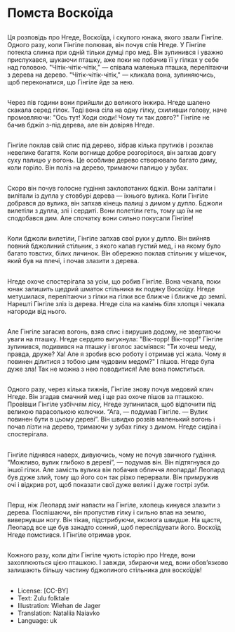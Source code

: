 # Помста Воскоїда

##
Ця розповідь про Нгеде, Воскоїда, і скупого юнака, якого звали Гінгіле. Одного разу, коли Гінгіле полював, він почув спів Нгеде. У Гінгіле потекла слинка при одній тільки думці про мед. Він зупинився і уважно прислухався, шукаючи пташку, аже поки не побачив її у гілках у себе над головою. "Чітік-чітік-чітік," — співала маленька пташка, перелітаючи з дерева на дерево. "Чітік-чітік-чітік," — кликала вона, зупиняючись, щоб переконатися, що Гінгіле йде за нею.

##
Через пів години вони прийшли до великого інжира. Нгеде шалено скакала серед гілок. Тоді вона сіла на одну гілку, схиливши голову, наче промовляючи: "Ось тут! Ходи сюди! Чому ти так довго?" Гінгіле не бачив бджіл з-під дерева, але він довіряв Нгеде.

##
Гінгіле поклав свій спис під дерево, зібрав кілька прутиків і розклав невелике багаття. Коли вогнище добре розгорілося, він запхав довгу суху палицю у вогонь. Це особливе дерево створювало багато диму, коли горіло. Він поліз на дерево, тримаючи палицю у зубах.

##
Скоро він почув голосне гудіння заклопотаних бджіл. Вони залітали і вилітали із дупла у стовбурі дерева — їхнього вулика. Коли Гінгіле добрався до вулика, він запхав кінець палиці з димом у дупло. Бджоли вилетіли з дупла, злі і сердиті. Вони полетіли геть, тому що їм не сподобався дим. Але спочатку вони сильно покусали Гінгіле!

##
Коли бджоли вилетіли, Гінгіле запхав свої руки у дупло. Він вийняв повний бджолиний стільник, з якого капав густий мед, і на якому було багато товстих, білих личинок. Він обережно поклав стільник у мішечок, який був на плечі, і почав злазити з дерева.

##
Нгеде охоче спостерігала за усім, що робив Гінгіле. Вона чекала, поки юнак залишить щедрий шматок стільника як подяку Воскоїду. Нгеде метушилася, перелітаючи з гілки на гілки все ближче і ближче до землі. Нарешті Гінгіле зліз із дерева. Нгеде сіла на камінь біля хлопця і чекала нагороди від нього.

##
Але Гінгіле загасив вогонь, взяв спис і вирушив додому, не звертаючи уваги на пташку. Нгеде сердито вигукнула: "Вік-торр! Вік-торр!" Гінгіле зупинився, подивився на пташку і вголос засміявся: "Ти хочеш меду, правда, друже? Ха! Але я зробив всю роботу і отримав усі жала. Чому я повинен ділитися з тобою цим чудовим медом?" І пішов. Нгеде була дуже зла! Так не можна з нею поводитися! Але вона помститься.

##
Одного разу, через кілька тижнів, Гінгіле знову почув медовий клич Нгеде. Він згадав смачний мед і ще раз охоче пішов за пташкою. Провівши Гінгіле узбіччям лісу, Нгеде зупинилася, щоб відпочити під великою парасолькою колючки. “Ага, — подумав Гінгіле. — Вулик повинен бути в цьому дереві”. Він швидко розвів маленький вогонь і почав лізти на дерево, тримаючи у зубах гілку з димом. Нгеде сиділа і спостерігала.

##
Гінгіле піднявся наверх, дивуючись, чому не почув звичного гудіння. “Можливо, вулик глибоко в дереві”, — подумав він. Він підтягнувся до іншої гілки. Але замість вулика він побачив обличчя леопарда! Леопард був дуже злий, тому що його сон так різко перервали. Він примружив очі і відкрив рот, щоб показати свої дуже великі і дуже гострі зуби.

##
Перш, ніж Леопард зміг напасти на Гінгіле, хлопець кинувся злазити з дерева. Поспішаючи, він пропустив гілку і сильно впав на землю, вивернувши ногу. Він тікав, підстрибуючи, якомога швидше. На щастя, Леопард все ще був занадто сонний, щоб переслідувати його. Воскоїд Нгеде помстився. І Гінгіле отримав урок.

##
Кожного разу, коли діти Гінгіле чують історію про Нгеде, вони захоплюються цією пташкою. І завжди, збираючи мед, вони обов’язково залишають більшу частину бджолиного стільника для воскоїдів!

##
* License: [CC-BY]
* Text: Zulu folktale
* Illustration: Wiehan de Jager
* Translation: Nataliia Naiavko
* Language: uk
